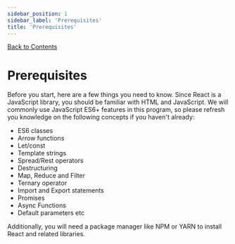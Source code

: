 ```yaml
---
sidebar_position: 1
sidebar_label: 'Prerequisites'
title: 'Prerequisites'
---
```


[Back to Contents](../../README.md#module-1)

# Prerequisites

Before you start, here are a few things you need to know. Since React is a JavaScript library, you should be familiar with HTML and JavaScript.
We will commonly use JavaScript ES6+ features in this program, so please refresh you knowledge on the following concepts if you haven't already:

- ES6 classes
- Arrow functions
- Let/const
- Template strings
- Spread/Rest operators
- Destructuring
- Map, Reduce and Filter
- Ternary operator
- Import and Export statements
- Promises
- Async Functions
- Default parameters etc

Additionally, you will need a package manager like NPM or YARN to install React and related libraries.
